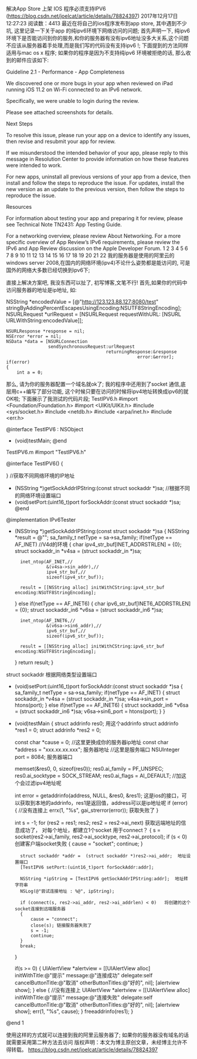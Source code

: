 解决App Store 上架 IOS 程序必须支持IPV6
(https://blog.csdn.net/joelcat/article/details/78824397)
2017年12月17日 12:27:23
阅读数：4413
最近在将自己的ios程序发布到app store, 其中遇到不少坑, 这里记录一下关于app 的纯ipv6环境下网络访问的问题;
首先声明一下, 纯ipv6环境下是否能访问到你的服务,和你的服务器有没有ipv6地址没多大关系,这个问题不应该从服务器着手处理,而是我们写的代码没有支持ipv6 !;
下面提到的方法同样适用与mac os x 程序;
如果你的程序是因为不支持纯ipv6 环境被拒绝的话, 那么收到的邮件应该如下:

Guideline 2.1 - Performance - App Completeness


We discovered one or more bugs in your app when reviewed on iPad running iOS 11.2 on Wi-Fi connected to an IPv6 network.

Specifically, we were unable to login during the review.

Please see attached screenshots for details.

Next Steps

To resolve this issue, please run your app on a device to identify any issues, then revise and resubmit your app for review.

If we misunderstood the intended behavior of your app, please reply to this message in Resolution Center to provide information on how these features were intended to work.

For new apps, uninstall all previous versions of your app from a device, then install and follow the steps to reproduce the issue. For updates, install the new version as an update to the previous version, then follow the steps to reproduce the issue.

Resources

For information about testing your app and preparing it for review, please see Technical Note TN2431: App Testing Guide. 

For a networking overview, please review About Networking. For a more specific overview of App Review’s IPv6 requirements, please review the IPv6 and App Review discussion on the Apple Developer Forum.
1
2
3
4
5
6
7
8
9
10
11
12
13
14
15
16
17
18
19
20
21
22
我的服务器是使用的阿里云的windows server 2008,在国内的网络环境(ipv4)不论什么姿势都是能访问的, 可是国外的网络大多数已经切换到ipv6下;

直接上解决方案吧, 我没东西可以扯了, 初写博客,文笔不行!
首先,如果你的代码中访问服务器的地址是ip地址, 如:

NSString *encodedValue =
    [@"http://123.123.88.127:8080/test"
     stringByAddingPercentEscapesUsingEncoding:NSUTF8StringEncoding];
    NSURLRequest *urlRequest =
    [NSURLRequest requestWithURL:
     [NSURL URLWithString:encodedValue]];

    NSURLResponse *response = nil;
    NSError *error = nil;
    NSData *data = [NSURLConnection
                    sendSynchronousRequest:urlRequest
                                          returningResponse:&response
                                                      error:&error];
    if(error)
    {
        int a = 0;

那么, 请为你的服务器配置一个域名就ok了;
我的程序中还用到了socket 通信,底层用c++编写了部分功能, 这个时候只要在访问的时候将ipv4地址转换成ipv6的就OK啦;
下面展示了我测试的代码片段;
TestIPV6.h
#import <Foundation/Foundation.h>
#import <UIKit/UIKit.h>
#include <sys/socket.h>
#include <netdb.h>
#include <arpa/inet.h>
#include <err.h>

@interface TestIPV6 : NSObject
+ (void)testMain;
@end

TestIPV6.m
#import "TestIPV6.h"

@interface TestIPV6()
{

}
//获取不同网络环境的IP地址
+ (NSString *)getSockAddrIPString:(const struct sockaddr *)sa;
//根据不同的网络环境设置端口
+ (void)setPort:(uint16_t)port forSockAddr:(const struct sockaddr *)sa;
@end

@implementation IPv6Tester

+ (NSString *)getSockAddrIPString:(const struct sockaddr *)sa
{
    NSString *result = @"";
    sa_family_t netType = sa->sa_family;
    if(netType == AF_INET) //V4d的环境
    {
        char ipv4_str_buf[INET_ADDRSTRLEN] = {0};
        struct sockaddr_in *v4sa = (struct sockaddr_in *)sa;

        inet_ntop(AF_INET,//
                  &(v4sa->sin_addr),//
                  ipv4_str_buf,//
                  sizeof(ipv4_str_buf));

        result = [[NSString alloc] initWithCString:ipv4_str_buf encoding:NSUTF8StringEncoding];
    }
    else if(netType == AF_INET6)
    {
        char ipv6_str_buf[INET6_ADDRSTRLEN] = {0};
        struct sockaddr_in6 *v6sa = (struct sockaddr_in6 *)sa;

        inet_ntop(AF_INET6,//
                  &(v6sa->sin6_addr),//
                  ipv6_str_buf,//
                  sizeof(ipv6_str_buf));

        result = [[NSString alloc] initWithCString:ipv6_str_buf encoding:NSUTF8StringEncoding];
    }
    return result;
}

struct sockaddr 根据网络类型设置端口
+ (void)setPort:(uint16_t)port forSockAddr:(const struct sockaddr *)sa
{
    sa_family_t netType = sa->sa_family;
    if(netType == AF_INET)
    {
        struct sockaddr_in *v4sa = (struct sockaddr_in *)sa;
        v4sa->sin_port = htons(port);
    }
    else if(netType == AF_INET6)
    {
        struct sockaddr_in6 *v6sa = (struct sockaddr_in6 *)sa;
        v6sa->sin6_port = htons(port);
    }
}

+ (void)testMain
{
    struct addrinfo res0;  用这个addrinfo
    struct addrinfo *res1 = 0;
    struct addrinfo *res2 = 0;

    const char *cause = 0;
    //这里更换成你的服务器ip地址
    const char *address = "xxx.xx.xx.xxx";  服务器地址
    //这里是服务端口
    NSUInteger port = 8084;  服务器端口

    memset(&res0, 0, sizeof(res0));
    res0.ai_family = PF_UNSPEC;
    res0.ai_socktype = SOCK_STREAM;
    res0.ai_flags = AI_DEFAULT;  //加这个会过滤ipv4地址呢

    int error = getaddrinfo(address, NULL, &res0, &res1); 这是ios的接口，可以获取到本地的addrinfo，res1是返回值，address可以是ip地址呢
    if (error)
    {
        //没有连接上
        errx(1, "%s", gai_strerror(error));   获取失败了
    }

    int s = -1;
    for (res2 = res1; res2; res2 = res2->ai_next)   获取远端地址的信息成功了， 对每个地址，都建立1个socket 用于connect？
    {
        s = socket(res2->ai_family,
                   res2->ai_socktype,
                   res2->ai_protocol);
        if (s < 0)  创建客户端socket失败
        {
            cause = "socket";
            continue;
        }

        struct sockaddr *addr =  (struct sockaddr *)res2->ai_addr;  地址设置端口
        [TestIPV6 setPort:(uint16_t)port forSockAddr:addr];

        NSString *ipString = [TestIPV6 getSockAddrIPString:addr];  地址转字符串
        NSLog(@"尝试连接地址 : %@", ipString);

        if (connect(s, res2->ai_addr, res2->ai_addrlen) < 0)   将创建的这个socket连接到远端服务器
        {
            cause = "connect";
            close(s); 链接服务器失败了
            s = -1;
            continue;
        }
        break;
    }

    if(s >= 0)
    {
        UIAlertView *alertview = [[UIAlertView alloc]
                                  initWithTitle:@"提示"
                                  message:@"连接成功"
                                  delegate:self
                                  cancelButtonTitle:@"取消"
                                  otherButtonTitles:@"好的", nil];
        [alertview show];
    }
    else
    {
        //没有连接上
        UIAlertView *alertview = [[UIAlertView alloc]
                                  initWithTitle:@"提示"
                                  message:@"连接失败"
                                  delegate:self
                                  cancelButtonTitle:@"取消"
                                  otherButtonTitles:@"好的", nil];
        [alertview show];
        err(1, "%s", cause);
    }
    freeaddrinfo(res1);
}

@end
1

使用这样的方式就可以连接到我的阿里云服务器了;
如果你的服务器没有域名的话就需要采用第二种方法去访问
版权声明：本文为博主原创文章，未经博主允许不得转载。	https://blog.csdn.net/joelcat/article/details/78824397